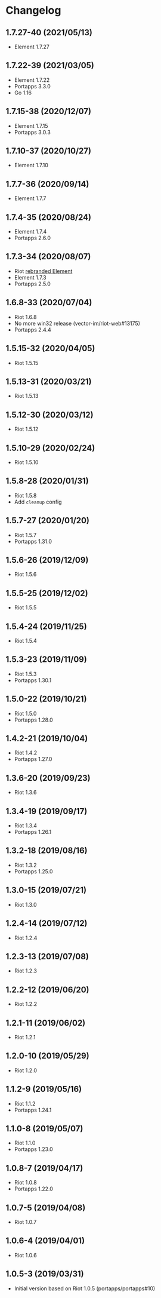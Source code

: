 # Changelog

## 1.7.27-40 (2021/05/13)

* Element 1.7.27

## 1.7.22-39 (2021/03/05)

* Element 1.7.22
* Portapps 3.3.0
* Go 1.16

## 1.7.15-38 (2020/12/07)

* Element 1.7.15
* Portapps 3.0.3

## 1.7.10-37 (2020/10/27)

* Element 1.7.10

## 1.7.7-36 (2020/09/14)

* Element 1.7.7

## 1.7.4-35 (2020/08/24)

* Element 1.7.4
* Portapps 2.6.0

## 1.7.3-34 (2020/08/07)

* Riot [rebranded Element](https://element.io/blog/welcome-to-element/)
* Element 1.7.3
* Portapps 2.5.0

## 1.6.8-33 (2020/07/04)

* Riot 1.6.8
* No more win32 release (vector-im/riot-web#13175)
* Portapps 2.4.4

## 1.5.15-32 (2020/04/05)

* Riot 1.5.15

## 1.5.13-31 (2020/03/21)

* Riot 1.5.13

## 1.5.12-30 (2020/03/12)

* Riot 1.5.12

## 1.5.10-29 (2020/02/24)

* Riot 1.5.10

## 1.5.8-28 (2020/01/31)

* Riot 1.5.8
* Add `cleanup` config

## 1.5.7-27 (2020/01/20)

* Riot 1.5.7
* Portapps 1.31.0

## 1.5.6-26 (2019/12/09)

* Riot 1.5.6

## 1.5.5-25 (2019/12/02)

* Riot 1.5.5

## 1.5.4-24 (2019/11/25)

* Riot 1.5.4

## 1.5.3-23 (2019/11/09)

* Riot 1.5.3
* Portapps 1.30.1

## 1.5.0-22 (2019/10/21)

* Riot 1.5.0
* Portapps 1.28.0

## 1.4.2-21 (2019/10/04)

* Riot 1.4.2
* Portapps 1.27.0

## 1.3.6-20 (2019/09/23)

* Riot 1.3.6

## 1.3.4-19 (2019/09/17)

* Riot 1.3.4
* Portapps 1.26.1

## 1.3.2-18 (2019/08/16)

* Riot 1.3.2
* Portapps 1.25.0

## 1.3.0-15 (2019/07/21)

* Riot 1.3.0

## 1.2.4-14 (2019/07/12)

* Riot 1.2.4

## 1.2.3-13 (2019/07/08)

* Riot 1.2.3

## 1.2.2-12 (2019/06/20)

* Riot 1.2.2

## 1.2.1-11 (2019/06/02)

* Riot 1.2.1

## 1.2.0-10 (2019/05/29)

* Riot 1.2.0

## 1.1.2-9 (2019/05/16)

* Riot 1.1.2
* Portapps 1.24.1

## 1.1.0-8 (2019/05/07)

* Riot 1.1.0
* Portapps 1.23.0

## 1.0.8-7 (2019/04/17)

* Riot 1.0.8
* Portapps 1.22.0

## 1.0.7-5 (2019/04/08)

* Riot 1.0.7

## 1.0.6-4 (2019/04/01)

* Riot 1.0.6

## 1.0.5-3 (2019/03/31)

* Initial version based on Riot 1.0.5 (portapps/portapps#10)
